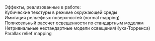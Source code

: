 Эффекты, реализованные в работе:    
Кубические текстуры в режиме окружающей среды     
Имитация рельефных поверхностей (normal mapping)      
Попиксельный рассчет освещенности по стандартным моделям      
Нетривиальные нестандартные модели освещения(Кука-Торренса)     
Parallax relief mapping     
